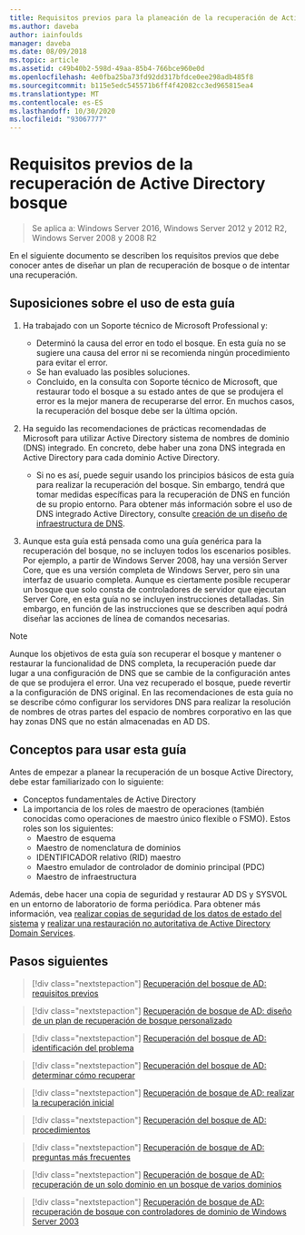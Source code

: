 ```yaml
---
title: Requisitos previos para la planeación de la recuperación de Active Directory bosque
ms.author: daveba
author: iainfoulds
manager: daveba
ms.date: 08/09/2018
ms.topic: article
ms.assetid: c49b40b2-598d-49aa-85b4-766bce960e0d
ms.openlocfilehash: 4e0fba25ba73fd92dd317bfdce0ee298adb485f8
ms.sourcegitcommit: b115e5edc545571b6ff4f42082cc3ed965815ea4
ms.translationtype: MT
ms.contentlocale: es-ES
ms.lasthandoff: 10/30/2020
ms.locfileid: "93067777"
---
```

# <a name="active-directory-forest-recovery-prerequisites"></a>Requisitos previos de la recuperación de Active Directory bosque

> Se aplica a: Windows Server 2016, Windows Server 2012 y 2012 R2, Windows Server 2008 y 2008 R2

En el siguiente documento se describen los requisitos previos que debe conocer antes de diseñar un plan de recuperación de bosque o de intentar una recuperación.

## <a name="assumptions-for-using-this-guide"></a>Suposiciones sobre el uso de esta guía

1. Ha trabajado con un Soporte técnico de Microsoft Professional y:
   - Determinó la causa del error en todo el bosque. En esta guía no se sugiere una causa del error ni se recomienda ningún procedimiento para evitar el error.
   - Se han evaluado las posibles soluciones.
   - Concluido, en la consulta con Soporte técnico de Microsoft, que restaurar todo el bosque a su estado antes de que se produjera el error es la mejor manera de recuperarse del error. En muchos casos, la recuperación del bosque debe ser la última opción.

1. Ha seguido las recomendaciones de prácticas recomendadas de Microsoft para utilizar Active Directory sistema de nombres de dominio (DNS) integrado. En concreto, debe haber una zona DNS integrada en Active Directory para cada dominio Active Directory.
   - Si no es así, puede seguir usando los principios básicos de esta guía para realizar la recuperación del bosque. Sin embargo, tendrá que tomar medidas específicas para la recuperación de DNS en función de su propio entorno. Para obtener más información sobre el uso de DNS integrado Active Directory, consulte [creación de un diseño de infraestructura de DNS](../../ad-ds/plan/Creating-a-DNS-Infrastructure-Design.md).

1. Aunque esta guía está pensada como una guía genérica para la recuperación del bosque, no se incluyen todos los escenarios posibles. Por ejemplo, a partir de Windows Server 2008, hay una versión Server Core, que es una versión completa de Windows Server, pero sin una interfaz de usuario completa. Aunque es ciertamente posible recuperar un bosque que solo consta de controladores de servidor que ejecutan Server Core, en esta guía no se incluyen instrucciones detalladas. Sin embargo, en función de las instrucciones que se describen aquí podrá diseñar las acciones de línea de comandos necesarias.

> [!NOTE]
> Aunque los objetivos de esta guía son recuperar el bosque y mantener o restaurar la funcionalidad de DNS completa, la recuperación puede dar lugar a una configuración de DNS que se cambie de la configuración antes de que se produjera el error. Una vez recuperado el bosque, puede revertir a la configuración de DNS original. En las recomendaciones de esta guía no se describe cómo configurar los servidores DNS para realizar la resolución de nombres de otras partes del espacio de nombres corporativo en las que hay zonas DNS que no están almacenadas en AD DS.

## <a name="concepts-for-using-this-guide"></a>Conceptos para usar esta guía

Antes de empezar a planear la recuperación de un bosque Active Directory, debe estar familiarizado con lo siguiente:

- Conceptos fundamentales de Active Directory
- La importancia de los roles de maestro de operaciones (también conocidas como operaciones de maestro único flexible o FSMO). Estos roles son los siguientes:
  - Maestro de esquema
  - Maestro de nomenclatura de dominios
  - IDENTIFICADOR relativo (RID) maestro
  - Maestro emulador de controlador de dominio principal (PDC)
  - Maestro de infraestructura

Además, debe hacer una copia de seguridad y restaurar AD DS y SYSVOL en un entorno de laboratorio de forma periódica. Para obtener más información, vea [realizar copias de seguridad de los datos de estado del sistema](AD-Forest-Recovery-Procedures.md) y [realizar una restauración no autoritativa de Active Directory Domain Services](AD-Forest-Recovery-Procedures.md).

## <a name="next-steps"></a>Pasos siguientes

> [!div class="nextstepaction"]
> [Recuperación del bosque de AD: requisitos previos](AD-Forest-Recovery-Prerequisties.md)

> [!div class="nextstepaction"]
> [Recuperación de bosque de AD: diseño de un plan de recuperación de bosque personalizado](AD-Forest-Recovery-Devising-a-Plan.md)

> [!div class="nextstepaction"]
> [Recuperación del bosque de AD: identificación del problema](AD-Forest-Recovery-Identify-the-Problem.md)

> [!div class="nextstepaction"]
> [Recuperación del bosque de AD: determinar cómo recuperar](AD-Forest-Recovery-Determine-how-to-Recover.md)

> [!div class="nextstepaction"]
> [Recuperación de bosque de AD: realizar la recuperación inicial](AD-Forest-Recovery-Perform-initial-recovery.md)

> [!div class="nextstepaction"]
> [Recuperación del bosque de AD: procedimientos](AD-Forest-Recovery-Procedures.md)

> [!div class="nextstepaction"]
> [Recuperación de bosque de AD: preguntas más frecuentes](AD-Forest-Recovery-FAQ.md)

> [!div class="nextstepaction"]
> [Recuperación de bosque de AD: recuperación de un solo dominio en un bosque de varios dominios](AD-Forest-Recovery-Single-Domain-in-Multidomain-Recovery.md)

> [!div class="nextstepaction"]
> [Recuperación de bosque de AD: recuperación de bosque con controladores de dominio de Windows Server 2003](AD-Forest-Recovery-Windows-Server-2003.md)

